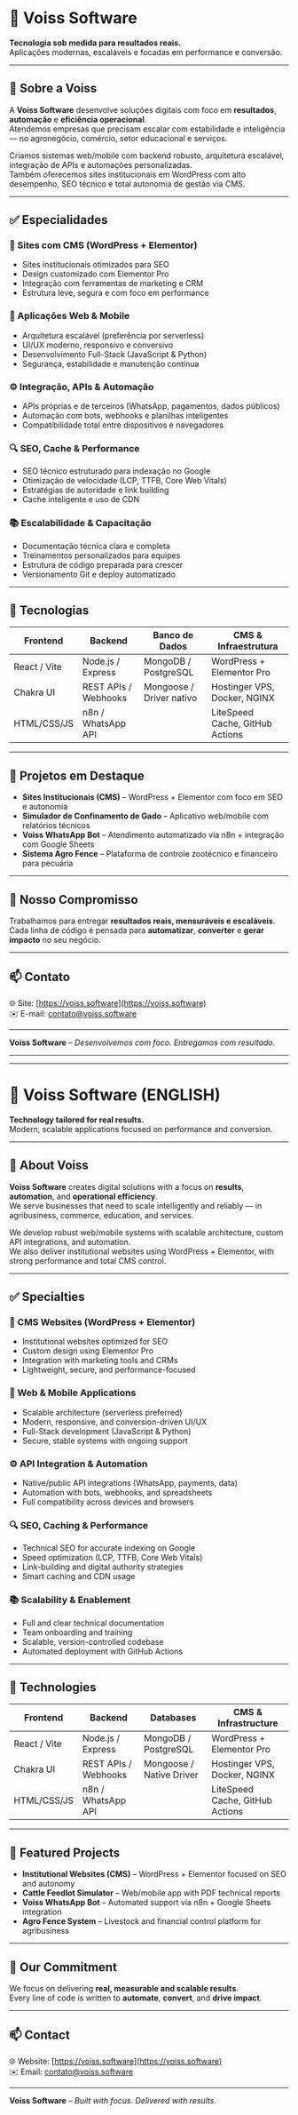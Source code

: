 # 🚀 Voiss Software

**Tecnologia sob medida para resultados reais.**  
Aplicações modernas, escaláveis e focadas em performance e conversão.

---

## 🧠 Sobre a Voiss

A **Voiss Software** desenvolve soluções digitais com foco em **resultados**, **automação** e **eficiência operacional**.  
Atendemos empresas que precisam escalar com estabilidade e inteligência — no agronegócio, comércio, setor educacional e serviços.

Criamos sistemas web/mobile com backend robusto, arquitetura escalável, integração de APIs e automações personalizadas.  
Também oferecemos sites institucionais em WordPress com alto desempenho, SEO técnico e total autonomia de gestão via CMS.

---

## ✅ Especialidades

### 🧰 Sites com CMS (WordPress + Elementor)
- Sites institucionais otimizados para SEO  
- Design customizado com Elementor Pro  
- Integração com ferramentas de marketing e CRM  
- Estrutura leve, segura e com foco em performance  

### 🚀 Aplicações Web & Mobile
- Arquitetura escalável (preferência por serverless)  
- UI/UX moderno, responsivo e conversivo  
- Desenvolvimento Full-Stack (JavaScript & Python)  
- Segurança, estabilidade e manutenção contínua  

### ⚙️ Integração, APIs & Automação
- APIs próprias e de terceiros (WhatsApp, pagamentos, dados públicos)  
- Automação com bots, webhooks e planilhas inteligentes  
- Compatibilidade total entre dispositivos e navegadores  

### 🔍 SEO, Cache & Performance
- SEO técnico estruturado para indexação no Google  
- Otimização de velocidade (LCP, TTFB, Core Web Vitals)  
- Estratégias de autoridade e link building  
- Cache inteligente e uso de CDN  

### 📚 Escalabilidade & Capacitação
- Documentação técnica clara e completa  
- Treinamentos personalizados para equipes  
- Estrutura de código preparada para crescer  
- Versionamento Git e deploy automatizado  

---

## 🧪 Tecnologias

| Frontend        | Backend            | Banco de Dados        | CMS & Infraestrutura         |
|-----------------|--------------------|------------------------|-------------------------------|
| React / Vite    | Node.js / Express  | MongoDB / PostgreSQL   | WordPress + Elementor Pro     |
| Chakra UI       | REST APIs / Webhooks| Mongoose / Driver nativo| Hostinger VPS, Docker, NGINX  |
| HTML/CSS/JS     | n8n / WhatsApp API |                        | LiteSpeed Cache, GitHub Actions |

---

## 📂 Projetos em Destaque

- **Sites Institucionais (CMS)** – WordPress + Elementor com foco em SEO e autonomia  
- **Simulador de Confinamento de Gado** – Aplicativo web/mobile com relatórios técnicos  
- **Voiss WhatsApp Bot** – Atendimento automatizado via n8n + integração com Google Sheets  
- **Sistema Agro Fence** – Plataforma de controle zootécnico e financeiro para pecuária

---

## 🤝 Nosso Compromisso

Trabalhamos para entregar **resultados reais, mensuráveis e escaláveis**.  
Cada linha de código é pensada para **automatizar**, **converter** e **gerar impacto** no seu negócio.

---

## 📫 Contato

🌐 Site: [https://voiss.software](https://voiss.software)  
✉️ E-mail: contato@voiss.software

---

**Voiss Software** – *Desenvolvemos com foco. Entregamos com resultado.*

---

---

# 🚀 Voiss Software (ENGLISH)

**Technology tailored for real results.**  
Modern, scalable applications focused on performance and conversion.

---

## 🧠 About Voiss

**Voiss Software** creates digital solutions with a focus on **results**, **automation**, and **operational efficiency**.  
We serve businesses that need to scale intelligently and reliably — in agribusiness, commerce, education, and services.

We develop robust web/mobile systems with scalable architecture, custom API integrations, and automation.  
We also deliver institutional websites using WordPress + Elementor, with strong performance and total CMS control.

---

## ✅ Specialties

### 🧰 CMS Websites (WordPress + Elementor)
- Institutional websites optimized for SEO  
- Custom design using Elementor Pro  
- Integration with marketing tools and CRMs  
- Lightweight, secure, and performance-focused  

### 🚀 Web & Mobile Applications
- Scalable architecture (serverless preferred)  
- Modern, responsive, and conversion-driven UI/UX  
- Full-Stack development (JavaScript & Python)  
- Secure, stable systems with ongoing support  

### ⚙️ API Integration & Automation
- Native/public API integrations (WhatsApp, payments, data)  
- Automation with bots, webhooks, and spreadsheets  
- Full compatibility across devices and browsers  

### 🔍 SEO, Caching & Performance
- Technical SEO for accurate indexing on Google  
- Speed optimization (LCP, TTFB, Core Web Vitals)  
- Link-building and digital authority strategies  
- Smart caching and CDN usage  

### 📚 Scalability & Enablement
- Full and clear technical documentation  
- Team onboarding and training  
- Scalable, version-controlled codebase  
- Automated deployment with GitHub Actions  

---

## 🧪 Technologies

| Frontend        | Backend            | Databases             | CMS & Infrastructure           |
|-----------------|--------------------|------------------------|---------------------------------|
| React / Vite    | Node.js / Express  | MongoDB / PostgreSQL   | WordPress + Elementor Pro       |
| Chakra UI       | REST APIs / Webhooks| Mongoose / Native Driver| Hostinger VPS, Docker, NGINX    |
| HTML/CSS/JS     | n8n / WhatsApp API |                        | LiteSpeed Cache, GitHub Actions |

---

## 📂 Featured Projects

- **Institutional Websites (CMS)** – WordPress + Elementor focused on SEO and autonomy  
- **Cattle Feedlot Simulator** – Web/mobile app with PDF technical reports  
- **Voiss WhatsApp Bot** – Automated support via n8n + Google Sheets integration  
- **Agro Fence System** – Livestock and financial control platform for agribusiness

---

## 🤝 Our Commitment

We focus on delivering **real, measurable and scalable results**.  
Every line of code is written to **automate**, **convert**, and **drive impact**.

---

## 📫 Contact

🌐 Website: [https://voiss.software](https://voiss.software)  
✉️ Email: contato@voiss.software

---

**Voiss Software** – *Built with focus. Delivered with results.*
